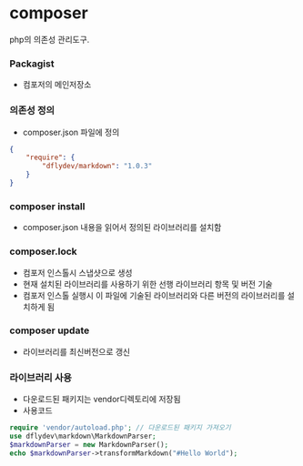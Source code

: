 # composer
php의 의존성 관리도구. 


### Packagist
- 컴포저의 메인저장소

### 의존성 정의
- composer.json 파일에 정의
```json
{
    "require": {
        "dflydev/markdown": "1.0.3"
    }
} 
```

### composer install
- composer.json 내용을 읽어서 정의된 라이브러리를 설치함

### composer.lock
- 컴포저 인스톨시 스냅샷으로 생성
- 현재 설치된 라이브러리를 사용하기 위한 선행 라이브러리 항목 및 버전 기술
- 컴포저 인스톨 실행시 이 파일에 기술된 라이브러리와 다른 버전의 라이브러리를 설치하게 됨

### composer update
- 라이브러리를 최신버전으로 갱신

### 라이브러리 사용
- 다운로드된 패키지는 vendor디렉토리에 저장됨
- 사용코드
```php 
require 'vendor/autoload.php'; // 다운로드된 패키지 가져오기
use dflydev\markdown\MarkdownParser;
$markdownParser = new MarkdownParser();
echo $markdownParser->transformMarkdown("#Hello World");
```